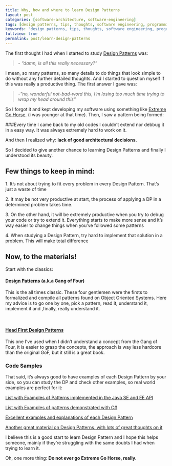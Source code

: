 ```yaml
---
title: Why, how and where to learn Design Patterns
layout: post
categories: [software-architecture, software-engineering]
tags: [design patterns, tips, thoughts, software engineering, programming]
keywords: "design patterns, tips, thoughts, software engineering, programming"
fullview: true
permalink: post/learn-design-patterns
---
```


The first thought I had when I started to study [Design Patterns](http://en.wikipedia.org/wiki/Software_design_pattern) was:

>_- “damn, is all this really necessary?”_	

I mean, so many patterns, so many details to do things that look simple to do without any further detailed thoughts. And I started to question myself if this was really a productive thing. The first answer I gave was:

>_-”no, *wonderful not-bad-word* this, I’m losing too much time trying to wrap my head around this”_

<!--more-->

So I forgot it and kept developing my software using something like [Extreme Go Horse](https://gist.github.com/banaslee/4147370#file-xgh-en-txt). (i was younger at that time). Then, I saw a pattern being formed:

###Every time I came back to my old codes I couldn’t extend nor debbug it in a easy way. It was always extremely hard to work on it.

And then I realized why: **lack of good architectural decisions.**

So I decided to give another chance to learning Design Patterns and finally I understood its beauty.

## Few things to keep in mind:

1\. It’s not about trying to fit every problem in every Design Pattern. That’s just a waste of time

2\. It may be not very productive at start, the process of applying a DP in a determined problem takes time.

3\. On the other hand, it will be extremely productive when you try to debug your code or try to extend it. Everything starts to make more sense and it’s way easier to change things when you’ve followed some patterns

4\. When studying a Design Pattern, try hard to implement that solution in a problem. This will make total difference

## Now, to the materials!

Start with the classics:

#### [Design Patterns](http://www.amazon.com/Design-Patterns-Object-Oriented-Professional-Computing/dp/0201634988) (a.k.a Gang of Four)

This is the all times classic. These four gentlemen were the firsts to formalized and compile all patterns found on Object Oriented Systems. Here my advice is to go one by one, pick a pattern, read it, understand it, implement it and ,finally, really understand it.

&nbsp;

#### [Head First Design Patterns](http://www.amazon.com/Head-First-Design-Patterns-Freeman/dp/0596007124)

This one I’ve used when I didn’t understand a concept from the Gang of Four, it is easier to grasp the concepts, the approach is way less hardcore than the original GoF, but it still is a great book.

### Code Samples

That said, it’s always good to have examples of each Design Pattern by your side, so you can study the DP and check other examples, so real world examples are perfect for it:

[List with Examples of Patterns implemented in the Java SE and EE API](http://stackoverflow.com/questions/1673841/examples-of-gof-design-patterns/2707195#2707195)

[List with Examples of patterns demonstrated with C#](http://www.dofactory.com/net/design-patterns)

[Excellent examples and explanations of each Design Pattern](http://sourcemaking.com/design_patterns)

[Another great material on Design Patterns, with lots of great thoughts on it](http://c2.com/cgi/wiki?PeopleProjectsAndPatterns)

I believe this is a good start to learn Design Pattern and I hope this helps someone, mainly if they’re struggling with the same doubts I had when trying to learn it.

Oh, one more thing: **Do not ever go Extreme Go Horse, really.**
